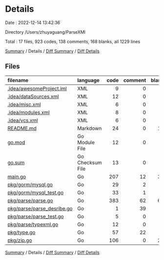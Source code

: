 # Details

Date : 2022-12-14 13:42:36

Directory /Users/zhuyaguang/ParseXMl

Total : 17 files,  923 codes, 138 comments, 168 blanks, all 1229 lines

[Summary](results.md) / Details / [Diff Summary](diff.md) / [Diff Details](diff-details.md)

## Files
| filename | language | code | comment | blank | total |
| :--- | :--- | ---: | ---: | ---: | ---: |
| [.idea/awesomeProject.iml](/.idea/awesomeProject.iml) | XML | 9 | 0 | 0 | 9 |
| [.idea/dataSources.xml](/.idea/dataSources.xml) | XML | 12 | 0 | 0 | 12 |
| [.idea/misc.xml](/.idea/misc.xml) | XML | 6 | 0 | 0 | 6 |
| [.idea/modules.xml](/.idea/modules.xml) | XML | 8 | 0 | 0 | 8 |
| [.idea/vcs.xml](/.idea/vcs.xml) | XML | 6 | 0 | 0 | 6 |
| [README.md](/README.md) | Markdown | 24 | 0 | 12 | 36 |
| [go.mod](/go.mod) | Go Module File | 12 | 0 | 4 | 16 |
| [go.sum](/go.sum) | Go Checksum File | 13 | 0 | 1 | 14 |
| [main.go](/main.go) | Go | 207 | 12 | 37 | 256 |
| [pkg/gorm/mysql.go](/pkg/gorm/mysql.go) | Go | 29 | 2 | 7 | 38 |
| [pkg/gorm/mysql_test.go](/pkg/gorm/mysql_test.go) | Go | 33 | 1 | 3 | 37 |
| [pkg/parse/parse.go](/pkg/parse/parse.go) | Go | 383 | 62 | 65 | 510 |
| [pkg/parse/parse_desribe.go](/pkg/parse/parse_desribe.go) | Go | 1 | 39 | 2 | 42 |
| [pkg/parse/parse_test.go](/pkg/parse/parse_test.go) | Go | 5 | 0 | 3 | 8 |
| [pkg/parse/typexml.go](/pkg/parse/typexml.go) | Go | 12 | 0 | 5 | 17 |
| [pkg/type.go](/pkg/type.go) | Go | 57 | 22 | 7 | 86 |
| [pkg/zip.go](/pkg/zip.go) | Go | 106 | 0 | 22 | 128 |

[Summary](results.md) / Details / [Diff Summary](diff.md) / [Diff Details](diff-details.md)